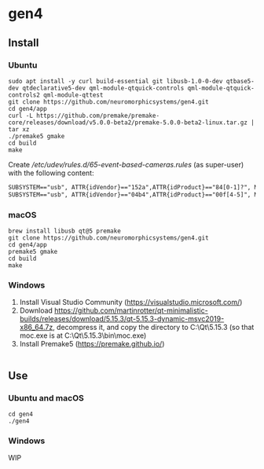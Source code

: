 # gen4

## Install

### Ubuntu

```
sudo apt install -y curl build-essential git libusb-1.0-0-dev qtbase5-dev qtdeclarative5-dev qml-module-qtquick-controls qml-module-qtquick-controls2 qml-module-qttest
git clone https://github.com/neuromorphicsystems/gen4.git
cd gen4/app
curl -L https://github.com/premake/premake-core/releases/download/v5.0.0-beta2/premake-5.0.0-beta2-linux.tar.gz | tar xz
./premake5 gmake
cd build
make
```

Create _/etc/udev/rules.d/65-event-based-cameras.rules_ (as super-user) with the following content:

```txt
SUBSYSTEM=="usb", ATTR{idVendor}=="152a",ATTR{idProduct}=="84[0-1]?", MODE="0666"
SUBSYSTEM=="usb", ATTR{idVendor}=="04b4",ATTR{idProduct}=="00f[4-5]", MODE="0666"
```

### macOS

```
brew install libusb qt@5 premake
git clone https://github.com/neuromorphicsystems/gen4.git
cd gen4/app
premake5 gmake
cd build
make
```

### Windows

1. Install Visual Studio Community (https://visualstudio.microsoft.com/)
2. Download https://github.com/martinrotter/qt-minimalistic-builds/releases/download/5.15.3/qt-5.15.3-dynamic-msvc2019-x86_64.7z, decompress it, and copy the directory to C:\Qt\5.15.3 (so that moc.exe is at C:\Qt\5.15.3\bin\moc.exe)
3. Install Premake5 (https://premake.github.io/)

```

```

## Use

### Ubuntu and macOS

```
cd gen4
./gen4
```

### Windows

WIP
